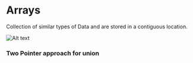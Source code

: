 # Arrays
Collection of similar types of Data and are stored in a contiguous location.

![Alt text](https://deen3evddmddt.cloudfront.net/uploads/content-images/array-data-structure.webp)

### Two Pointer approach for union

